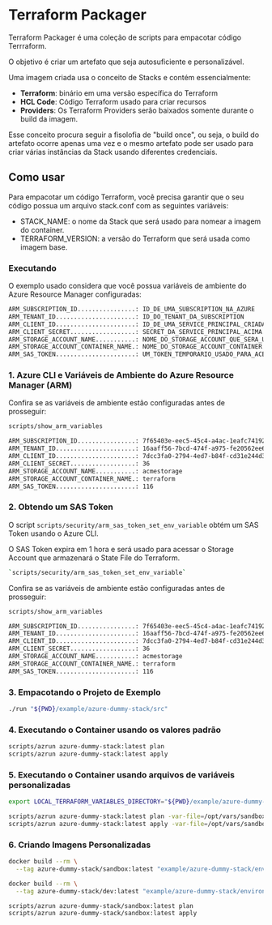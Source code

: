 # Terraform Packager

Terraform Packager é uma coleção de scripts para empacotar código Terrraform.

O objetivo é criar um artefato que seja autosuficiente e personalizável.

Uma imagem criada usa o conceito de Stacks e contém essencialmente:

- **Terraform**: binário em uma versão específica do Terraform
- **HCL Code**: Código Terraform usado para criar recursos
- **Providers**: Os Terraform Providers serão baixados somente durante o build da imagem.

Esse conceito procura seguir a fisolofia de "build once", ou seja, o build do artefato ocorre apenas uma vez e o mesmo artefato pode ser usado para criar várias instâncias da Stack usando diferentes credenciais.

## Como usar

Para empacotar um código Terraform, você precisa garantir que o seu código possua um arquivo stack.conf com as seguintes variáveis:

- STACK_NAME: o nome da Stack que será usado para nomear a imagem do container.
- TERRAFORM_VERSION: a versão do Terraform que será usada como imagem base.

### Executando

O exemplo usado considera que você possua variáveis de ambiente do Azure Resource Manager configuradas:

```bash
ARM_SUBSCRIPTION_ID................: ID_DE_UMA_SUBSCRIPTION_NA_AZURE
ARM_TENANT_ID......................: ID_DO_TENANT_DA_SUBSCRIPTION
ARM_CLIENT_ID......................: ID_DE_UMA_SERVICE_PRINCIPAL_CRIADA_PARA_USO_COM_TERRAFORM
ARM_CLIENT_SECRET..................: SECRET_DA_SERVICE_PRINCIPAL_ACIMA
ARM_STORAGE_ACCOUNT_NAME...........: NOME_DO_STORAGE_ACCOUNT_QUE_SERA_USADO_PARA_ARMAZENAR_O_TFSTATE
ARM_STORAGE_ACCOUNT_CONTAINER_NAME.: NOME_DO_STORAGE_ACCOUNT_CONTAINER
ARM_SAS_TOKEN......................: UM_TOKEN_TEMPORARIO_USADO_PARA_ACESSAR_A_STORAGE_ACCOUNTS
```

### 1. Azure CLI e Variáveis de Ambiente do Azure Resource Manager (ARM)

Confira se as variáveis de ambiente estão configuradas antes de prosseguir:

```bash
scripts/show_arm_variables

ARM_SUBSCRIPTION_ID................: 7f65403e-eec5-45c4-a4ac-1eafc74192ca
ARM_TENANT_ID......................: 16aaff56-7bcd-474f-a975-fe20562ee656
ARM_CLIENT_ID......................: 7dcc3fa0-2794-4ed7-b84f-cd31e244d34d
ARM_CLIENT_SECRET..................: 36
ARM_STORAGE_ACCOUNT_NAME...........: acmestorage
ARM_STORAGE_ACCOUNT_CONTAINER_NAME.: terraform
ARM_SAS_TOKEN......................: 116
```

### 2. Obtendo um SAS Token

O script `scripts/security/arm_sas_token_set_env_variable` obtém um SAS Token usando o Azure CLI.

O SAS Token expira em 1 hora e será usado para acessar o Storage Account que armazenará o State File do Terraform.

```bash
`scripts/security/arm_sas_token_set_env_variable`
```

Confira se as variáveis de ambiente estão configuradas antes de prosseguir:

```bash
scripts/show_arm_variables

ARM_SUBSCRIPTION_ID................: 7f65403e-eec5-45c4-a4ac-1eafc74192ca
ARM_TENANT_ID......................: 16aaff56-7bcd-474f-a975-fe20562ee656
ARM_CLIENT_ID......................: 7dcc3fa0-2794-4ed7-b84f-cd31e244d34d
ARM_CLIENT_SECRET..................: 36
ARM_STORAGE_ACCOUNT_NAME...........: acmestorage
ARM_STORAGE_ACCOUNT_CONTAINER_NAME.: terraform
ARM_SAS_TOKEN......................: 116
```

### 3. Empacotando o Projeto de Exemplo

```bash
./run "${PWD}/example/azure-dummy-stack/src"
```

### 4. Executando o Container usando os valores padrão

```bash
scripts/azrun azure-dummy-stack:latest plan
scripts/azrun azure-dummy-stack:latest apply
```

### 5. Executando o Container usando arquivos de variáveis personalizadas

```bash
export LOCAL_TERRAFORM_VARIABLES_DIRECTORY="${PWD}/example/azure-dummy-stack/variables"

scripts/azrun azure-dummy-stack:latest plan -var-file=/opt/vars/sandbox.tfvars
scripts/azrun azure-dummy-stack:latest apply -var-file=/opt/vars/sandbox.tfvars -auto-approve
```

### 6. Criando Imagens Personalizadas

```bash
docker build --rm \
  --tag azure-dummy-stack/sandbox:latest "example/azure-dummy-stack/environments/sandbox"

docker build --rm \
  --tag azure-dummy-stack/dev:latest "example/azure-dummy-stack/environments/dev"

scripts/azrun azure-dummy-stack/sandbox:latest plan
scripts/azrun azure-dummy-stack/sandbox:latest apply


```
